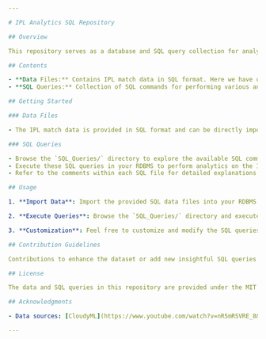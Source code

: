 ```yaml
---

# IPL Analytics SQL Repository

## Overview

This repository serves as a database and SQL query collection for analyzing data related to the Indian Premier League (IPL), a professional Twenty20 cricket league in India. It contains IPL match data, along with SQL commands for querying and analyzing this data to gain insights into player performance, team strategies, and match outcomes.

## Contents

- **Data Files:** Contains IPL match data in SQL format. Here we have used only three IPL season's data.
- **SQL Queries:** Collection of SQL commands for performing various analytics on the IPL data.

## Getting Started

### Data Files

- The IPL match data is provided in SQL format and can be directly imported into your preferred relational database management system (RDBMS) such as MySQL, PostgreSQL, or SQLite.

### SQL Queries

- Browse the `SQL_Queries/` directory to explore the available SQL commands.
- Execute these SQL queries in your RDBMS to perform analytics on the IPL match data.
- Refer to the comments within each SQL file for detailed explanations of the queries and their purposes.

## Usage

1. **Import Data**: Import the provided SQL data files into your RDBMS.

2. **Execute Queries**: Browse the `SQL_Queries/` directory and execute the desired SQL queries in your RDBMS to analyze the IPL match data.

3. **Customization**: Feel free to customize and modify the SQL queries to suit your specific analysis requirements.

## Contribution Guidelines

Contributions to enhance the dataset or add new insightful SQL queries are welcome! If you have any valuable additions or improvements, please open a pull request with your changes.

## License

The data and SQL queries in this repository are provided under the MIT License - see the [LICENSE](LICENSE) file for details.

## Acknowledgments

- Data sources: [CloudyML](https://www.youtube.com/watch?v=nR5mRSVRE_8&t=721s&ab_channel=CloudyML)

---
```


